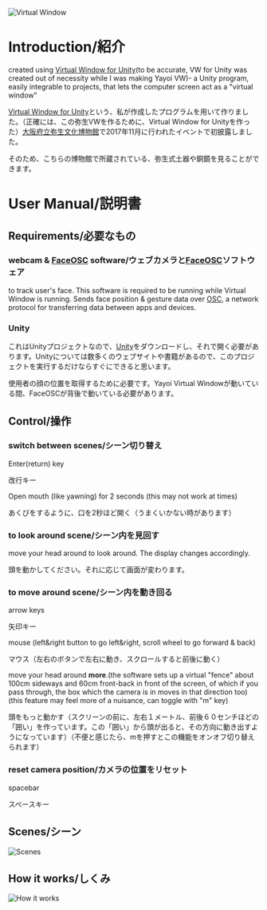 ![Virtual Window](https://github.com/Yasu31/Yayoi_Virtual_Window/blob/master/images/3.png)
# Introduction/紹介
created using [Virtual Window for Unity](https://github.com/Yasu31/Virtual-Window-for-Unity)(to be accurate, VW for Unity was created out of necessity while I was making Yayoi VW)- a Unity program, easily integrable to projects, that lets the computer screen act as a "virtual window"

[Virtual Window for Unity](https://github.com/Yasu31/Virtual-Window-for-Unity)という、私が作成したプログラムを用いて作りました。（正確には、この弥生VWを作るために、Virtual Window for Unityを作った）[大阪府立弥生文化博物館](http://www.kanku-city.or.jp/yayoi/)で2017年11月に行われたイベントで初披露しました。

そのため、こちらの博物館で所蔵されている、弥生式土器や銅鏡を見ることができます。
# User Manual/説明書
## Requirements/必要なもの
### webcam & [FaceOSC](https://github.com/kylemcdonald/ofxFaceTracker/releases) software/ウェブカメラと[FaceOSC](https://github.com/kylemcdonald/ofxFaceTracker/releases)ソフトウェア
to track user's face. This software is required to be running while Virtual Window is running. Sends face position & gesture data over [OSC](http://opensoundcontrol.org/introduction-osc), a network protocol for transferring data between apps and devices.
### Unity
これはUnityプロジェクトなので、[Unity](https://unity3d.com/)をダウンロードし、それで開く必要があります。Unityについては数多くのウェブサイトや書籍があるので、このプロジェクトを実行するだけならすぐにできると思います。

使用者の顔の位置を取得するために必要です。Yayoi Virtual Windowが動いている間、FaceOSCが背後で動いている必要があります。
## Control/操作

### switch between scenes/シーン切り替え
Enter(return) key

改行キー

Open mouth (like yawning) for 2 seconds (this may not work at times)

あくびをするように、口を2秒ほど開く（うまくいかない時があります）
### to look around scene/シーン内を見回す
move your head around to look around. The display changes accordingly.

頭を動かしてください。それに応じて画面が変わります。

### to move around scene/シーン内を動き回る
arrow keys

矢印キー

mouse (left&right button to go left&right, scroll wheel to go forward & back)

マウス（左右のボタンで左右に動き、スクロールすると前後に動く）

move your head around **more**.(the software sets up a virtual "fence" about 100cm sideways and 60cm front-back in front of the screen, of which if you pass through, the box which the camera is in moves in that direction too)(this feature may feel more of a nuisance, can toggle with "m" key)

頭をもっと動かす（スクリーンの前に、左右１メートル、前後６０センチほどの「囲い」を作っています。この「囲い」から頭が出ると、その方向に動き出すようになっています）（不便と感じたら、mを押すとこの機能をオンオフ切り替えられます）

### reset camera position/カメラの位置をリセット
spacebar

スペースキー
## Scenes/シーン
![Scenes](https://github.com/Yasu31/Yayoi_Virtual_Window/blob/master/images/2.png)

## How it works/しくみ
![How it works](https://github.com/Yasu31/Yayoi_Virtual_Window/blob/master/images/1.png)
